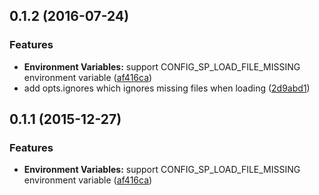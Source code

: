 <a name="0.1.2"></a>
## 0.1.2 (2016-07-24)


### Features

* **Environment Variables:** support CONFIG_SP_LOAD_FILE_MISSING environment variable ([af416ca](https://github.com/adoyle-h/config-sp/commit/af416ca))
* add opts.ignores which ignores missing files when loading ([2d9abd1](https://github.com/adoyle-h/config-sp/commit/2d9abd1))



<a name="0.1.1"></a>
## 0.1.1 (2015-12-27)


### Features

* **Environment Variables:** support CONFIG_SP_LOAD_FILE_MISSING environment variable ([af416ca](https://github.com/adoyle-h/config-sp/commit/af416ca))



